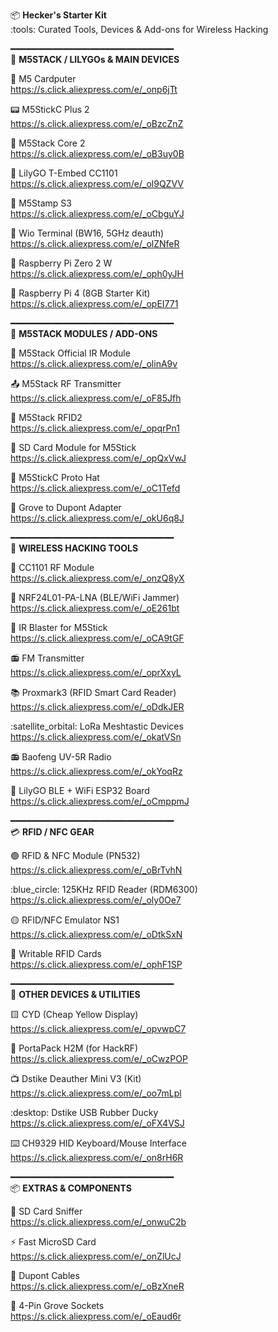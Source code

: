 :package: **Hecker's Starter Kit**  
:tools: Curated Tools, Devices & Add-ons for Wireless Hacking

━━━━━━━━━━━━━━━━━━━━━━━━━━━━━━━  
:bricks: **M5STACK / LILYGOs & MAIN DEVICES**

:brain: M5 Cardputer  
https://s.click.aliexpress.com/e/_onp6jTt  

:pager: M5StickC Plus 2  
https://s.click.aliexpress.com/e/_oBzcZnZ  

:black_square_button: M5Stack Core 2  
https://s.click.aliexpress.com/e/_oB3uy0B  

:satellite: LilyGO T-Embed CC1101  
https://s.click.aliexpress.com/e/_ol9QZVV  

:electric_plug: M5Stamp S3  
https://s.click.aliexpress.com/e/_oCbguYJ  

:wrench: Wio Terminal (BW16, 5GHz deauth)  
https://s.click.aliexpress.com/e/_olZNfeR  

:strawberry: Raspberry Pi Zero 2 W  
https://s.click.aliexpress.com/e/_oph0yJH  

:strawberry: Raspberry Pi 4 (8GB Starter Kit)  
https://s.click.aliexpress.com/e/_opEI771  

━━━━━━━━━━━━━━━━━━━━━━━━━━━━━━━  
:jigsaw: **M5STACK MODULES / ADD-ONS**

:red_circle: M5Stack Official IR Module  
https://s.click.aliexpress.com/e/_olinA9v  

:outbox_tray: M5Stack RF Transmitter  
https://s.click.aliexpress.com/e/_oF85Jfh  

:blue_book: M5Stack RFID2  
https://s.click.aliexpress.com/e/_opqrPn1  

:minidisc: SD Card Module for M5Stick  
https://s.click.aliexpress.com/e/_opQxVwJ  

:jigsaw: M5StickC Proto Hat  
https://s.click.aliexpress.com/e/_oC1Tefd  

:electric_plug: Grove to Dupont Adapter  
https://s.click.aliexpress.com/e/_okU6q8J  

━━━━━━━━━━━━━━━━━━━━━━━━━━━━━━━  
:satellite: **WIRELESS HACKING TOOLS**

:signal_strength: CC1101 RF Module  
https://s.click.aliexpress.com/e/_onzQ8yX  

:satellite: NRF24L01-PA-LNA (BLE/WiFi Jammer)  
https://s.click.aliexpress.com/e/_oE261bt  

:mobile_phone_off: IR Blaster for M5Stick  
https://s.click.aliexpress.com/e/_oCA9tGF  

:radio: FM Transmitter  
https://s.click.aliexpress.com/e/_oprXxyL  

:books: Proxmark3 (RFID Smart Card Reader)  
https://s.click.aliexpress.com/e/_oDdkJER  

:satellite_orbital: LoRa Meshtastic Devices  
https://s.click.aliexpress.com/e/_okatVSn  

:radio: Baofeng UV-5R Radio  
https://s.click.aliexpress.com/e/_okYoqRz  

:calling: LilyGO BLE + WiFi ESP32 Board  
https://s.click.aliexpress.com/e/_oCmppmJ  

━━━━━━━━━━━━━━━━━━━━━━━━━━━━━━━  
:credit_card: **RFID / NFC GEAR**

:green_circle: RFID & NFC Module (PN532)  
https://s.click.aliexpress.com/e/_oBrTvhN  

:blue_circle: 125KHz RFID Reader (RDM6300)  
https://s.click.aliexpress.com/e/_oly0Oe7  

:yellow_circle: RFID/NFC Emulator NS1  
https://s.click.aliexpress.com/e/_oDtkSxN  

:arrows_counterclockwise: Writable RFID Cards  
https://s.click.aliexpress.com/e/_ophF1SP  

━━━━━━━━━━━━━━━━━━━━━━━━━━━━━━━  
:brain: **OTHER DEVICES & UTILITIES**

:yellow_square: CYD (Cheap Yellow Display)  
https://s.click.aliexpress.com/e/_opvwpC7  

:brain: PortaPack H2M (for HackRF)  
https://s.click.aliexpress.com/e/_oCwzPOP  

:tv: Dstike Deauther Mini V3 (Kit)  
https://s.click.aliexpress.com/e/_oo7mLpl  

:desktop: Dstike USB Rubber Ducky  
https://s.click.aliexpress.com/e/_oFX4VSJ  

:keyboard: CH9329 HID Keyboard/Mouse Interface  
https://s.click.aliexpress.com/e/_on8rH6R  

━━━━━━━━━━━━━━━━━━━━━━━━━━━━━━━  
:package: **EXTRAS & COMPONENTS**

:floppy_disk: SD Card Sniffer  
https://s.click.aliexpress.com/e/_onwuC2b  

:zap: Fast MicroSD Card  
https://s.click.aliexpress.com/e/_onZlUcJ  

:electric_plug: Dupont Cables  
https://s.click.aliexpress.com/e/_oBzXneR  

:electric_plug: 4-Pin Grove Sockets  
https://s.click.aliexpress.com/e/_oEaud6r  
